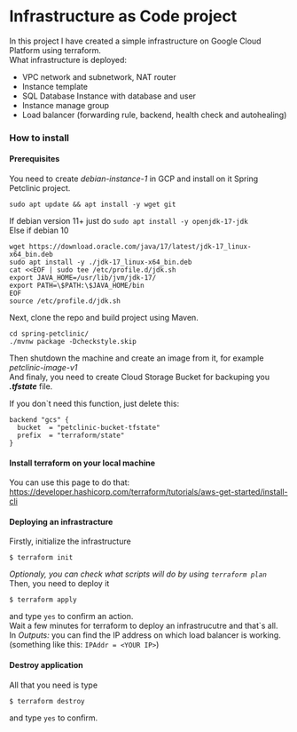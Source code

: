 # Infrastructure as Code project
In this project I have created a simple infrastructure on Google Cloud Platform using terraform.\
What infrastructure is deployed:
- VPC network and subnetwork, NAT router
- Instance template 
- SQL Database Instance with database and user
- Instance manage group
- Load balancer (forwarding rule, backend, health check and autohealing)

### How to install
#### Prerequisites
You need to create *debian-instance-1* in GCP and install on it Spring Petclinic project.
```
sudo apt update && apt install -y wget git
```
If debian version 11+ just do `sudo apt install -y openjdk-17-jdk`\
Else if debian 10
```
wget https://download.oracle.com/java/17/latest/jdk-17_linux-x64_bin.deb
sudo apt install -y ./jdk-17_linux-x64_bin.deb
cat <<EOF | sudo tee /etc/profile.d/jdk.sh
export JAVA_HOME=/usr/lib/jvm/jdk-17/
export PATH=\$PATH:\$JAVA_HOME/bin
EOF
source /etc/profile.d/jdk.sh
```
Next, clone the repo and build project using Maven.
```
cd spring-petclinic/
./mvnw package -Dcheckstyle.skip
```
Then shutdown the machine and create an image from it, for example *petclinic-image-v1*\
And finaly, you need to create Cloud Storage Bucket for backuping you ***.tfstate*** file.

If you don\`t need this function, just delete this:
  ```
  backend "gcs" {
    bucket  = "petclinic-bucket-tfstate"
    prefix  = "terraform/state"
  }
   ```

#### Install terraform on your local machine
You can use this page to do that: https://developer.hashicorp.com/terraform/tutorials/aws-get-started/install-cli 

#### Deploying an infrastracture
Firstly, initialize the infrastructure
```
$ terraform init
```
*Optionaly, you can check what scripts will do by using `terraform plan`*\
Then, you need to deploy it
```
$ terraform apply
```
and type `yes` to confirm an action.\
Wait a few minutes for terraform to deploy an infrastrucutre and that\`s all.\
In *Outputs:* you can find the IP address on which load balancer is working. (something like this: `IPAddr = <YOUR IP>`)

#### Destroy application
All that you need is type
```
$ terraform destroy
```
and type `yes` to confirm.




